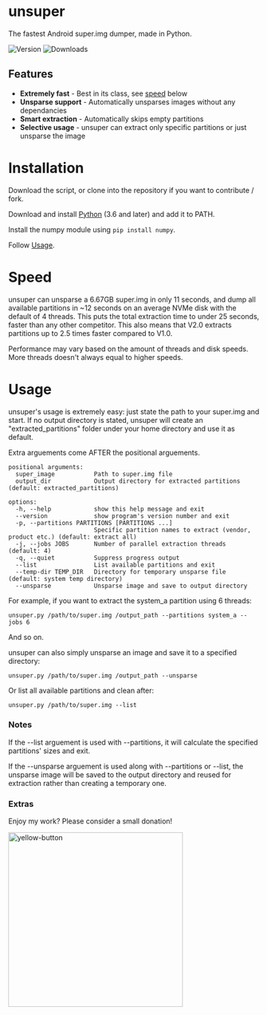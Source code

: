 

# unsuper
The fastest Android super.img dumper, made in Python.

![Version](https://img.shields.io/github/v/release/codefl0w/unsuper) ![Downloads](https://img.shields.io/github/downloads/codefl0w/unsuper/total)


## Features

-  **Extremely fast** - Best in its class, see [speed](https://github.com/codefl0w/unsuper/blob/main/README.md#speed) below
- **Unsparse support** - Automatically unsparses images without any dependancies
- **Smart extraction** - Automatically skips empty partitions
- **Selective usage** - unsuper can extract only specific partitions or just unsparse the image

# Installation
Download the script, or clone into the repository if you want to contribute / fork.

Download and install [Python](https://www.python.org/downloads/) (3.6 and later) and add it to PATH.

Install the numpy module using `pip install numpy`.

Follow [Usage](https://github.com/codefl0w/unsuper?tab=readme-ov-file#usage).

# Speed
unsuper can unsparse a 6.67GB super.img in only 11 seconds, and dump all available partitions in ~12 seconds on an average NVMe disk with the default of 4 threads. This puts the total extraction time to under 25 seconds, faster than any other competitor. This also means that V2.0 extracts partitions up to 2.5 times faster compared to V1.0.

Performance may vary based on the amount of threads and disk speeds. More threads doesn't always equal to higher speeds.

# Usage

unsuper's usage is extremely easy: just state the path to your super.img and start. If no output directory is stated, unsuper will create an "extracted_partitions" folder under your home directory and use it as default.

 Extra arguements come AFTER the positional arguements.

    positional arguments:
      super_image           Path to super.img file
      output_dir            Output directory for extracted partitions (default: extracted_partitions)
    
    options:
      -h, --help            show this help message and exit
      --version             show program's version number and exit
      -p, --partitions PARTITIONS [PARTITIONS ...]
                            Specific partition names to extract (vendor, product etc.) (default: extract all)
      -j, --jobs JOBS       Number of parallel extraction threads (default: 4)
      -q, --quiet           Suppress progress output
      --list                List available partitions and exit
      --temp-dir TEMP_DIR   Directory for temporary unsparse file (default: system temp directory)
      --unsparse            Unsparse image and save to output directory

For example, if you want to extract the system_a partition using 6 threads:

    unsuper.py /path/to/super.img /output_path --partitions system_a --jobs 6

And so on.

unsuper can also simply unsparse an image and save it to a specified directory:

    unsuper.py /path/to/super.img /output_path --unsparse
    
Or list all available partitions and clean after:

    unsuper.py /path/to/super.img --list

### Notes
If the --list arguement is used with --partitions, it will calculate the specified partitions' sizes and exit.

If the --unsparse arguement is used along with --partitions or --list, the unsparse image will be saved to the output directory and reused for extraction rather than creating a temporary one.

### Extras

Enjoy my work? Please consider a small donation!

<a href="https://buymeacoffee.com/fl0w" target="_blank" rel="noopener noreferrer">
  <img width="350" alt="yellow-button" src="https://github.com/user-attachments/assets/2e6d44c8-9640-4cb3-bcc8-989595d6b7e9"/>
</a>

